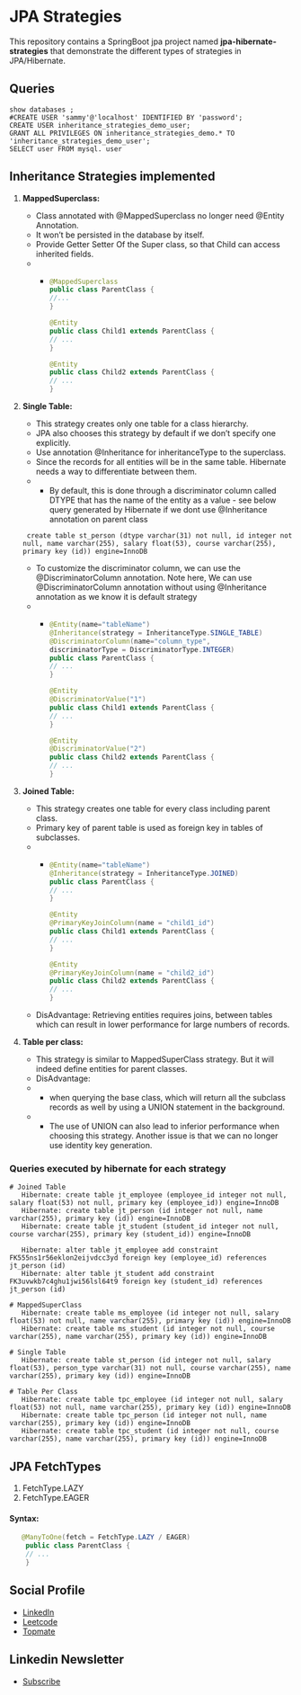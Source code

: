 # JPA Strategies

This repository contains a SpringBoot jpa project named **jpa-hibernate-strategies** that demonstrate the different types of strategies in JPA/Hibernate.

## Queries
```mysql
show databases ;
#CREATE USER 'sammy'@'localhost' IDENTIFIED BY 'password';
CREATE USER inheritance_strategies_demo_user;
GRANT ALL PRIVILEGES ON inheritance_strategies_demo.* TO 'inheritance_strategies_demo_user';
SELECT user FROM mysql. user
```
## Inheritance Strategies implemented
1. **MappedSuperclass:**
   - Class annotated with @MappedSuperclass no longer need @Entity Annotation.
   - It won’t be persisted in the database by itself.
   - Provide Getter Setter Of the Super class, so that Child can access inherited fields.
   - - ```Java
       @MappedSuperclass
       public class ParentClass {
       //...
       }

       @Entity
       public class Child1 extends ParentClass {
       // ...
       }

       @Entity
       public class Child2 extends ParentClass {
       // ...
       }
       ```
3. **Single Table:**
   - This strategy creates only one table for a class hierarchy.
   - JPA also chooses this strategy by default if we don’t specify one explicitly.
   - Use annotation @Inheritance for inheritanceType to the superclass.
   - Since the records for all entities will be in the same table.  Hibernate needs a way to differentiate between them.
   - - By default, this is done through a discriminator column called DTYPE that has the name of the entity as a value - see below query generated by Hibernate if we dont use @Inheritance annotation on parent class
   ```mysql
    create table st_person (dtype varchar(31) not null, id integer not null, name varchar(255), salary float(53), course varchar(255), primary key (id)) engine=InnoDB
   ```
   - To customize the discriminator column, we can use the @DiscriminatorColumn annotation. Note here, We can use @DiscriminatorColumn annotation without using @Inheritance annotation as we know it is default strategy
   - - ```Java
       @Entity(name="tableName")
       @Inheritance(strategy = InheritanceType.SINGLE_TABLE)
       @DiscriminatorColumn(name="column_type",
       discriminatorType = DiscriminatorType.INTEGER)
       public class ParentClass {
       // ...
       }

       @Entity
       @DiscriminatorValue("1")
       public class Child1 extends ParentClass {
       // ...
       }

       @Entity
       @DiscriminatorValue("2")
       public class Child2 extends ParentClass {
       // ...
       }
       ```
3. **Joined Table:**
   - This strategy creates one table for every class including parent class.
   - Primary key of parent table is used as foreign key in tables of subclasses.
   - - ```Java 
       @Entity(name="tableName")
       @Inheritance(strategy = InheritanceType.JOINED)
       public class ParentClass {
       // ...
       }

       @Entity
       @PrimaryKeyJoinColumn(name = "child1_id")
       public class Child1 extends ParentClass {
       // ...
       }

       @Entity
       @PrimaryKeyJoinColumn(name = "child2_id")
       public class Child2 extends ParentClass {
       // ...
       }
       ```
   - DisAdvantage: Retrieving entities requires joins,  between tables which can result in lower performance for large numbers of records.

4. **Table per class:**
   - This strategy is similar to MappedSuperClass strategy. But it will indeed define entities for parent classes.
   - DisAdvantage:
   - - when querying the base class, which will return all the subclass records as well by using a UNION statement in the background.
   - - The use of UNION can also lead to inferior performance when choosing this strategy. Another issue is that we can no longer use identity key generation.

### Queries executed by hibernate for each strategy
```mysql
# Joined Table
   Hibernate: create table jt_employee (employee_id integer not null, salary float(53) not null, primary key (employee_id)) engine=InnoDB
   Hibernate: create table jt_person (id integer not null, name varchar(255), primary key (id)) engine=InnoDB
   Hibernate: create table jt_student (student_id integer not null, course varchar(255), primary key (student_id)) engine=InnoDB

   Hibernate: alter table jt_employee add constraint FK555ns1r56eklon2eijvdcc3yd foreign key (employee_id) references jt_person (id)
   Hibernate: alter table jt_student add constraint FK3uvwkb7c4ghu1jwi56lsl64t9 foreign key (student_id) references jt_person (id)

# MappedSuperClass
   Hibernate: create table ms_employee (id integer not null, salary float(53) not null, name varchar(255), primary key (id)) engine=InnoDB
   Hibernate: create table ms_student (id integer not null, course varchar(255), name varchar(255), primary key (id)) engine=InnoDB

# Single Table
   Hibernate: create table st_person (id integer not null, salary float(53), person_type varchar(31) not null, course varchar(255), name varchar(255), primary key (id)) engine=InnoDB

# Table Per Class
   Hibernate: create table tpc_employee (id integer not null, salary float(53) not null, name varchar(255), primary key (id)) engine=InnoDB
   Hibernate: create table tpc_person (id integer not null, name varchar(255), primary key (id)) engine=InnoDB
   Hibernate: create table tpc_student (id integer not null, course varchar(255), name varchar(255), primary key (id)) engine=InnoDB
  ```
## JPA FetchTypes

1. FetchType.LAZY
2. FetchType.EAGER
#### Syntax:
```java
   @ManyToOne(fetch = FetchType.LAZY / EAGER)
    public class ParentClass {
    // ...
    }
```
   

## Social Profile
- [LinkedIn](https://www.linkedin.com/in/ashwanicse/)
- [Leetcode](https://leetcode.com/ashwani__kumar/)
- [Topmate](https://topmate.io/ashwanikumar)
## Linkedin Newsletter
- [Subscribe](https://www.linkedin.com/newsletters/7084124970443767808/)
